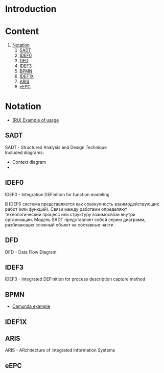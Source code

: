 # Introduction

# Content
1. [Notation](#notation)
   1. [SADT](#sadt)
   2. [IDEF0](#idef0)
   3. [DFD](#dfd)
   4. [IDEF3](#idef3)
   5. [BPMN](#bpmn)
   6. [IDEF1X](#idef1x)
   7. [ARIS](#aris)
   8. [eEPC](#eepc)

# Notation

- [(RU) Example of usage](https://habr.com/en/post/660149/)
## SADT
SADT - Structured Analysis and Design Technique  
Included diagrams:
- Context diagram
- 
## IDEF0
IDEF0 - Integration DEFinition for function modeling

В IDEF0 система представляется как совокупность взаимодействующих работ (или функций). Связи между работами определяют технологический процесс или структуру взаимосвязи внутри организации. Модель SADT представляет собой серию диаграмм, разбивающих сложный объект на составные части.
## DFD
DFD - Data Flow Diagram

## IDEF3
IDEF3 -  Integrated DEFinition for process description capture method

## BPMN

- [Camunda example](https://camunda.com/try-modeler/)
## IDEF1X

## ARIS
ARIS - ARchitecture of integrated Information Systems

## eEPC